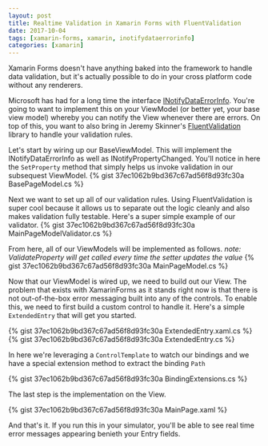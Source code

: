 ```yaml
---
layout: post
title: Realtime Validation in Xamarin Forms with FluentValidation
date: 2017-10-04
tags: [xamarin-forms, xamarin, inotifydataerrorinfo]
categories: [xamarin]
---
```


Xamarin Forms doesn't have anything baked into the framework to handle data validation, but it's actually possible to do in your cross platform code without any renderers.

Microsoft has had for a long time the interface [INotifyDataErrorInfo](https://msdn.microsoft.com/en-us/library/system.componentmodel.inotifydataerrorinfo(v=vs.110).aspx). You're going to want to implement this on your ViewModel (or better yet, your base view model) whereby you can notify the View whenever there are errors. On top of this, you want to also bring in Jeremy Skinner's [FluentValidation](https://github.com/JeremySkinner/FluentValidation) library to handle your validation rules. 

Let's start by wiring up our BaseViewModel. This will implement the INotifyDataErrorInfo as well as INotifyPropertyChanged. You'll notice in here the `SetProperty` method that simply helps us invoke validation in our subsequest ViewModel.
{% gist 37ec1062b9bd367c67ad56f8d93fc30a BasePageModel.cs %}

Next we want to set up all of our validation rules. Using FluentValidation is super cool because it allows us to separate out the logic cleanly and also makes validation fully testable. Here's a super simple example of our validator.
{% gist 37ec1062b9bd367c67ad56f8d93fc30a MainPageModelValidator.cs %}

From here, all of our ViewModels will be implemented as follows. 
*note: ValidateProperty will get called every time the setter updates the value*
{% gist 37ec1062b9bd367c67ad56f8d93fc30a MainPageModel.cs %}

Now that our ViewModel is wired up, we need to build out our View. The problem that exists with XamarinForms as it stands right now is that there is not out-of-the-box error messaging built into any of the controls. To enable this, we need to first build a custom control to handle it. Here's a simple `ExtendedEntry` that will get you started.

{% gist 37ec1062b9bd367c67ad56f8d93fc30a ExtendedEntry.xaml.cs %}
{% gist 37ec1062b9bd367c67ad56f8d93fc30a ExtendedEntry.cs %}

In here we're leveraging a `ControlTemplate` to watch our bindings and we have a special extension method to extract the binding `Path`

{% gist 37ec1062b9bd367c67ad56f8d93fc30a BindingExtensions.cs %}

The last step is the implementation on the View.

{% gist 37ec1062b9bd367c67ad56f8d93fc30a MainPage.xaml %}

And that's it. If you run this in your simulator, you'll be able to see real time error messages appearing benieth your Entry fields.